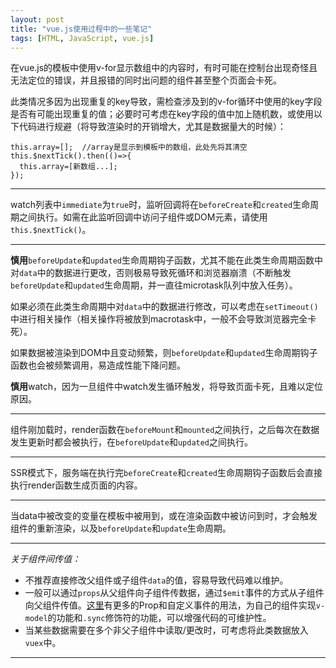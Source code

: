 ```yaml
---
layout: post
title: "vue.js使用过程中的一些笔记"
tags: [HTML, JavaScript, vue.js]
---
```


在vue.js的模板中使用v-for显示数组中的内容时，有时可能在控制台出现奇怪且无法定位的错误，并且报错的同时出问题的组件甚至整个页面会卡死。

此类情况多因为出现重复的key导致，需检查涉及到的v-for循环中使用的key字段是否有可能出现重复的值；必要时可考虑在key字段的值中加上随机数，或使用以下代码进行规避（将导致渲染时的开销增大，尤其是数据量大的时候）：

	this.array=[];  //array是显示到模板中的数组，此处先将其清空
	this.$nextTick().then(()=>{
	  this.array=[新数组...];
	});

---

watch列表中`immediate`为`true`时，监听回调将在`beforeCreate`和`created`生命周期之间执行。如需在此监听回调中访问子组件或DOM元素，请使用`this.$nextTick()`。

---

**慎用**`beforeUpdate`和`updated`生命周期钩子函数，尤其不能在此类生命周期函数中对`data`中的数据进行更改，否则极易导致死循环和浏览器崩溃（不断触发`beforeUpdate`和`updated`生命周期，并一直往microtask队列中放入任务）。

如果必须在此类生命周期中对`data`中的数据进行修改，可以考虑在`setTimeout()`中进行相关操作（相关操作将被放到macrotask中，一般不会导致浏览器完全卡死）。

如果数据被渲染到DOM中且变动频繁，则`beforeUpdate`和`updated`生命周期钩子函数也会被频繁调用，易造成性能下降问题。

**慎用**watch，因为一旦组件中watch发生循环触发，将导致页面卡死，且难以定位原因。

---

组件刚加载时，render函数在`beforeMount`和`mounted`之间执行，之后每次在数据发生更新时都会被执行，在`beforeUpdate`和`updated`之间执行。

---

SSR模式下，服务端在执行完`beforeCreate`和`created`生命周期钩子函数后会直接执行render函数生成页面的内容。

---

当data中被改变的变量在模板中被用到，或在渲染函数中被访问到时，才会触发组件的重新渲染，以及`beforeUpdate`和`update`生命周期。

---

_关于组件间传值：_

* 不推荐直接修改父组件或子组件`data`的值，容易导致代码难以维护。
* 一般可以通过`props`从父组件向子组件传数据，通过`$emit`事件的方式从子组件向父组件传值。[这里](https://cn.vuejs.org/v2/guide/components-custom-events.html#%E8%87%AA%E5%AE%9A%E4%B9%89%E7%BB%84%E4%BB%B6%E7%9A%84-v-model)有更多的Prop和自定义事件的用法，为自己的组件实现`v-model`的功能和`.sync`修饰符的功能，可以增强代码的可维护性。
* 当某些数据需要在多个非父子组件中读取/更改时，可考虑将此类数据放入`vuex`中。

---

